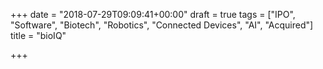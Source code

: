 +++
date = "2018-07-29T09:09:41+00:00"
draft = true
tags = ["IPO", "Software", "Biotech", "Robotics", "Connected Devices", "AI", "Acquired"]
title = "bioIQ"

+++
